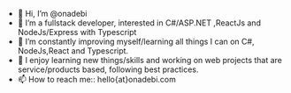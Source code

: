 - 👋 Hi, I’m @onadebi
- 👀 I’m a fullstack developer, interested in C#/ASP.NET ,ReactJs and NodeJs/Express with Typescript
- 🌱 I’m constantly improving myself/learning all things I can on  C#, NodeJs,React and Typescript.
- 💞️ I enjoy learning new things/skills and working on web projects that are service/products based, following best practices.
- 📫 How to reach me:: hello{at}onadebi.com

<!---
onadebi/onadebi is a ✨ special ✨ repository because its `README.md` (this file) appears on your GitHub profile.
You can click the Preview link to take a look at your changes.
--->
